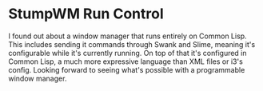 # StumpWM Run Control

I found out about a window manager that runs entirely on Common Lisp.
This includes sending it commands through Swank and Slime, meaning
it's configurable while it's currently running.  On top of that it's
configured in Common Lisp, a much more expressive language than XML
files or i3's config.  Looking forward to seeing what's possible with
a programmable window manager.
